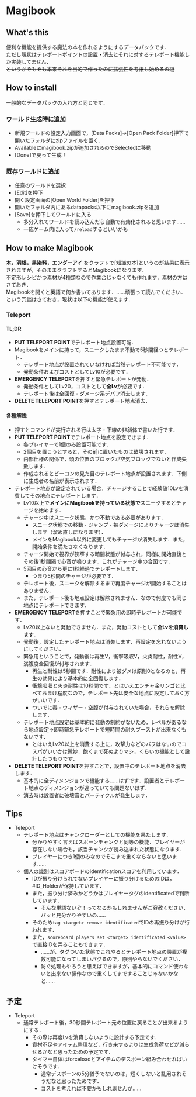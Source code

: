 # Magibook

## What's this

便利な機能を提供する魔法の本を作れるようにするデータパックです．  
ただし現状はテレポートポイントの設置・消去とそれに対するテレポート機能しか実装してません．  
~~というかそもそも本来それを目的で作ったのに拡張性を考慮し始めるの謎~~

## How to install

一般的なデータパックの入れ方と同じです．

### ワールド生成時に追加

- 新規ワールドの設定入力画面で，[Data Packs]→[Open Pack Folder]押下で開いたフォルダにzipファイルを置く．
- Availableにmagibook.zipが追加されるのでSelectedに移動
- [Done]で戻って生成！

### 既存ワールドに追加

- 任意のワールドを選択
- [Edit]を押下
- 開く設定画面の[Open World Folder]を押下
- 開いたフォルダ内にあるdatapacks以下にmagibook.zipを追加
- [Save]を押下してワールドに入る
  - 多分入れてワールドを読み込んだら自動で有効化されると思います……
  - 一応ゲーム内に入って`/reload`するといいかも

## How to make Magibook

**本，羽根，黒染料，エンダーアイ** をクラフトで[知識の本]というのが結果に表示されますが，そのままクラフトするとMagibookになります．  
不定形レシピかつ素材が4種類なので作業台じゃなくても作れます．素材の方はさておき．  
Magibookを開くと英語で何か書いてあります．……頑張って読んでください．  
という冗談はさておき，現状は以下の機能が使えます．

### Teleport

#### TL;DR

- **PUT TELEPORT POINT**でテレポート地点設置可能．
- Magibookをメインに持って，スニークしたまま不動で5秒間経つとテレポート．
  - テレポート地点が設置されていなければ当然テレポート不可能です．
  - 発動条件およびコストとしてLv10が必要です．
- **EMERGENCY TELEPORT**を押すと緊急テレポートが発動．
  - 発動条件としてLv20，コストとして**全Lv**が必要です．
  - テレポート後は全回復・ダメージ系デバフ消去します．
- **DELETE TELEPORT POINT**を押すとテレポート地点消去．

#### 各種解説

- 押すとコマンドが実行される行は太字・下線の非斜体で書いた行です．
- **PUT TELEPORT POINT**でテレポート地点を設定できます．
  - 各プレイヤーで1個のみ設置可能です．
  - 2個目を置こうとすると，その前に置いたものは破壊されます．
  - 内部仕様の関係で，頭の位置のブロックが空気ブロックでないと作成失敗します．
  - 作成されるとビーコンの見た目のテレポート地点が設置されます．下側に生成者の名前が表示されます．
- テレポート地点が設定されている場合，チャージすることで経験値10Lvを消費してその地点にテレポートします．
  - Lv10以上で**メインにMagibookを持っている状態で**スニークするとチャージを始めます．
  - チャージ中はスニーク状態，かつ不動である必要があります．
    - スニーク状態での移動・ジャンプ・被ダメージによりチャージは消失します（溜め直しになります）．
    - メインをMagibook以外に変更してもチャージが消失します．また，開始条件を満たさなくなります．
  - チャージ開始で視界が狭窄する暗闇状態が付与され，同様に開始直後とその後1秒間隔で心音が鳴ります．これがチャージ中の合図です．
  - 5回目の心音から更に1秒経過でテレポートします．
    - つまり5秒間のチャージが必要です．
  - テレポート後，スニークを解除するまで再度チャージが開始することはありません．
  - また，テレポート後も地点設定は解除されません．なので何度でも同じ地点にテレポートできます．
- **EMERGENCY TELEPORT**を押すことで緊急用の即時テレポートが可能です．
  - Lv20以上ないと発動できません．また，発動コストとして**全Lvを消費します**．
  - 発動後，設定したテレポート地点は消失します．再設定を忘れないようにしてください．
  - 緊急用ということで，発動後は再生Ⅴ，衝撃吸収Ⅴ，火炎耐性，耐性Ⅴ，満腹度全回復が付与されます．
    - 再生と耐性は5秒間です．耐性により被ダメは原則0となるのと，再生の効果により基本的に全回復します．
    - 衝撃吸収と火炎耐性は10秒間です．とはいえエンチャ金リンゴと比べておまけ程度なので，テレポート先は安全な地点に設定しておく方がいいです．
    - ついでに毒・ウィザー・空腹が付与されていた場合，それらを解除します．
  - テレポート地点設定は基本的に発動の制約がないため，レベルがあるなら地点設定→即時緊急テレポートで短時間の耐久ブーストが出来なくもないです．
    - とはいえLv20以上を消費する上に，攻撃力などのバフはないのでコスパがいいかは微妙．飽くまで死ぬよりマシ，くらいの機能として設計したつもりです．
- **DELETE TELEPORT POINT**を押すことで，設置中のテレポート地点を消去します．
  - 基本的に全ディメンジョンで機能する……はずです．設置者とテレポート地点のディメンジョンが違っていても問題ないはず．
  - 消去時は設置者に破壊音とパーティクルが発生します．

## Tips

- Teleport
  - テレポート地点はチャンクローダーとしての機能を果たします．
    - 分かりやすく言えばスポーンチャンクと同等の機能．プレイヤーが存在しない場合も，該当チャンクが読み込まれた状態になります．
    - プレイヤーにつき1個のみなのでそこまで重くならないと思います……
  - 個人の識別はスコアボードのidentificationスコアを利用しています．
    - IDが振り分けられてないプレイヤーに振り分けるためのIDは，#ID_Holderが保持しています．
    - また，振り分け済みかどうかはプレイヤータグのidentificatedで判断しています．
      - そんな単語ないぞ！ってなるかもしれませんがご容赦ください．パッと見分かりやすいの……
    - そのため`tag <target> remove identificated`でIDの再振り分けが行われます．
    - また，`scoreboard players set <target> identificated <value>`で直接IDを弄ることもできます．
      - ……が，タグついた状態でこれやるとテレポート地点の設置が複数可能になってしまいバグるので，原則やらないでください．
      - 防ぐ処理もやろうと思えばできますが，基本的にコマンド使わないと出来ない操作なので重くしてまですることじゃないかなと……

## 予定

- Teleport
  - 通常テレポート後，30秒間テレポート元の位置に戻ることが出来るようにする．
    - その際は再度Lvを消費しないように設計する予定です．
    - 資材不足やアイテム整理など，行き来するよりは生成負荷などが減らせるかなと思ったための予定です．
    - タイマー自体はforceloadとアイテムのデスポーン組み合わせればいけそうです．
      - 通常デスポーンの5分猶予でないのは，短くしないと乱用されそうだなと思ったためです．
      - コストを考えれば不要かもしれませんが……